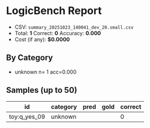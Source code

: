 # LogicBench Report

- CSV: `summary_20251023_140041_dev_20.small.csv`
- Total: **1**  Correct: **0**  Accuracy: **0.000**
- Cost (if any): **$0.0000**

## By Category
- unknown      n=  1 acc=0.000

## Samples (up to 50)

id | category | pred | gold | correct
---|---|---|---|---
toy:q_yes_09 | unknown |  |  | 0
